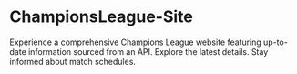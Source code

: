 # ChampionsLeague-Site
Experience a comprehensive Champions League website featuring up-to-date information sourced from an API. Explore the latest details. Stay informed about match schedules.
